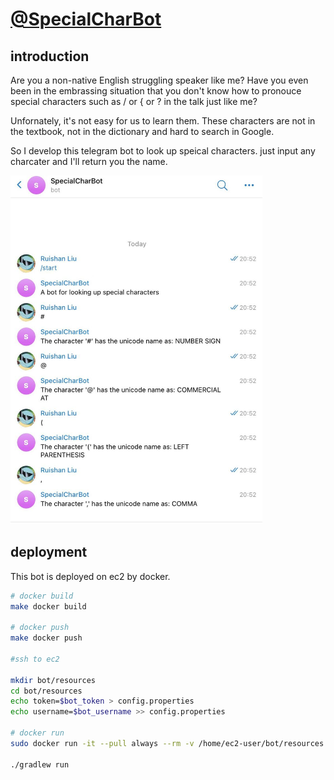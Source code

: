 # [@SpecialCharBot](https://t.me/SpecialCharBot)

## introduction

Are you a non-native English struggling speaker like me? Have you even been in the embrassing situation that you don't know how to pronouce special characters such as / or { or ? in the talk just like me?

Unfornately, it's not easy for us to learn them. These characters are not in the textbook, not in the dictionary and hard to search in Google. 

So I develop this telegram bot to look up speical characters. just input any charcater and I'll return you the name.

<img src="media/st1.png" width="80%" height="80%" />


## deployment

This bot is deployed on ec2 by docker.

```bash
# docker build
make docker build

# docker push
make docker push

#ssh to ec2

mkdir bot/resources
cd bot/resources
echo token=$bot_token > config.properties
echo username=$bot_username >> config.properties

# docker run
sudo docker run -it --pull always --rm -v /home/ec2-user/bot/resources:/usr/app/app/src/main/resources  ghcr.io/bucktoothsir/special_char_bot:latest bash

./gradlew run
```

